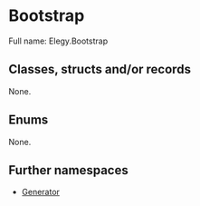 ﻿
# Bootstrap

Full name: Elegy.Bootstrap

## Classes, structs and/or records

None.

## Enums

None.

## Further namespaces

* [Generator](Generator/index.md)

